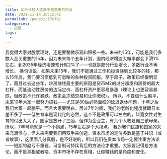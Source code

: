```yaml
---
title: 如今年轻人这辈子最重要的机会
date: 2021-11-14 20:15:42
permalink: /pages/c17e78/
categories:
  - 投资
tags:
  - 
---
```

我觉得大家对股票理财，还是要稍微乐观和积极一些。未来的15年，可能是我们多数人至关重要的15年，因为未来每个五年计划，国内经济增速大概率都会下滑1%左右，到2035年经济增速预计就2%了——也就是部分行业增长，多数行业不再增长。 换句话说，如果未来15年，我们不能通过工作和投资赚到比较多的钱，那么15年后，我们要习惯低到可忽略的各种投资回报。至于房子，政策已经很明显了，而且过去这些年，炒房赚钱最主要的原因是货币M2的过分超发和房贷的超大杠杆，而低流动性房价的边际定价、高杠杆资产更容易暴涨（理论上也更容易暴跌，但政策不允许暴跌，政策会冻结交易和让你缴税）。 所以，不要信什么躺平，未来10年大家一起努力搞钱——尤其是80后必然面临的延迟退休问题，十年之后我们大家一起躺平。而且大家要明白，再过7年时间，我们的老龄化程度就跟日本差不多了——低生育率是现代化的必然，这个不是政策可以左右的，毕竟女性对生育的付出太大了，国家是放开了三胎，但作为企业主，有几个人敢雇佣三孩母亲。所以，7年可能就是一个小拐点，15年左右是个大拐点。 我对我们民族和国家的未来充满信心，但未来需要我们用双手来创造。资本市场的定价多数是基于共识（或者故事），这里面几分真假，是不好说的，所以我们在资本市场一定要注重方法论——短期的盈亏不重要，可复制可持续背后的方法论才重要。大家要记得是方法论，而不是真相或者啥，资本市场不存在真相，让你赚钱的是角度和变化。

